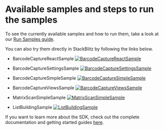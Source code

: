 # Available samples and steps to run the samples

To see the currently available samples and how to run them, take a look at our [Run Samples guide](https://docs.scandit.com/data-capture-sdk/web/samples/run-samples.html).

You can also try them directly in StackBlitz by following the links below.

- BarcodeCaptureReactSample [![BarcodeCaptureReactSample](https://developer.stackblitz.com/img/open_in_stackblitz.svg)](https://stackblitz.com/github/Scandit/datacapture-web-samples/tree/master/BarcodeCaptureReactSample?file=src/sdk.tsx)

- BarcodeCaptureSettingsSample [![BarcodeCaptureSettingsSample](https://developer.stackblitz.com/img/open_in_stackblitz.svg)](https://stackblitz.com/github/Scandit/datacapture-web-samples/tree/master/BarcodeCaptureSettingsSample?file=src/App.svelte)

- BarcodeCaptureSimpleSample [![BarcodeCaptureSimpleSample](https://developer.stackblitz.com/img/open_in_stackblitz.svg)](https://stackblitz.com/github/Scandit/datacapture-web-samples/tree/master/BarcodeCaptureSimpleSample?file=index.ts)

- BarcodeCaptureViewsSample [![BarcodeCaptureViewsSample](https://developer.stackblitz.com/img/open_in_stackblitz.svg)](https://stackblitz.com/github/Scandit/datacapture-web-samples/tree/master/BarcodeCaptureViewsSample?file=index.html)

- MatrixScanSimpleSample [![MatrixScanSimpleSample](https://developer.stackblitz.com/img/open_in_stackblitz.svg)](https://stackblitz.com/github/Scandit/datacapture-web-samples/tree/master/MatrixScanSimpleSample?file=index.html)

- ListBuildingSample [![ListBuildingSample](https://developer.stackblitz.com/img/open_in_stackblitz.svg)](https://stackblitz.com/github/Scandit/datacapture-web-samples/tree/master/ListBuildingSample)

If you want to learn more about the SDK, check out the complete documentation and getting started guides [here](https://docs.scandit.com/data-capture-sdk/web/).
